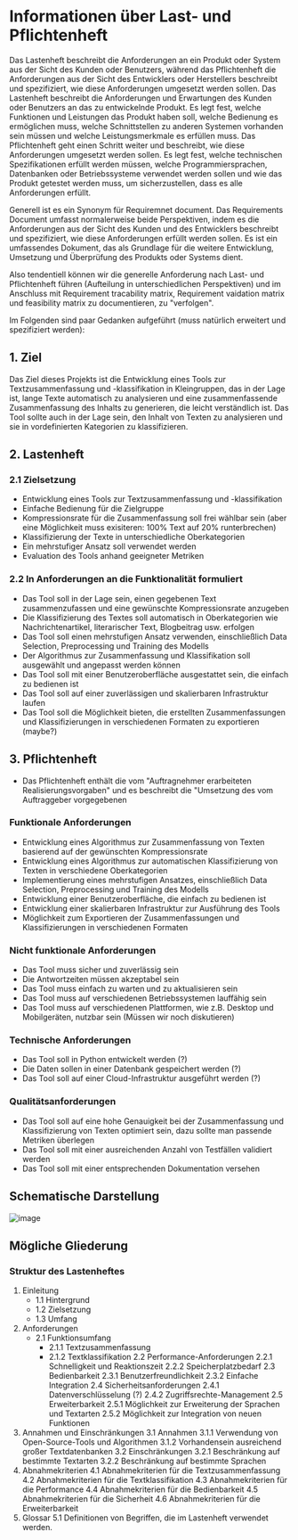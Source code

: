 # Informationen über Last- und Pflichtenheft

Das Lastenheft beschreibt die Anforderungen an ein Produkt oder System aus der Sicht des Kunden oder Benutzers, während das Pflichtenheft die Anforderungen aus der Sicht des Entwicklers oder Herstellers beschreibt und spezifiziert, wie diese Anforderungen umgesetzt werden sollen.
Das Lastenheft beschreibt die Anforderungen und Erwartungen des Kunden oder Benutzers an das zu entwickelnde Produkt. Es legt fest, welche Funktionen und Leistungen das Produkt haben soll, welche Bedienung es ermöglichen muss, welche Schnittstellen zu anderen Systemen vorhanden sein müssen und welche Leistungsmerkmale es erfüllen muss. Das Pflichtenheft geht einen Schritt weiter und beschreibt, wie diese Anforderungen umgesetzt werden sollen. Es legt fest, welche technischen Spezifikationen erfüllt werden müssen, welche Programmiersprachen, Datenbanken oder Betriebssysteme verwendet werden sollen und wie das Produkt getestet werden muss, um sicherzustellen, dass es alle Anforderungen erfüllt.

Generell ist es ein Synonym für Requiremnet document. Das Requirements Document umfasst normalerweise beide Perspektiven, indem es die Anforderungen aus der Sicht des Kunden und des Entwicklers beschreibt und spezifiziert, wie diese Anforderungen erfüllt werden sollen. Es ist ein umfassendes Dokument, das als Grundlage für die weitere Entwicklung, Umsetzung und Überprüfung des Produkts oder Systems dient.

Also tendentiell können wir die generelle Anforderung nach Last- und Pflichtenheft führen (Aufteilung in unterschiedlichen Perspektiven) und im Anschluss mit Requirement tracability matrix, Requirement vaidation matrix und feasibility matrix zu documentieren, zu "verfolgen". 

Im Folgenden sind paar Gedanken aufgeführt (muss natürlich erweitert und spezifiziert werden):

## 1. Ziel

Das Ziel dieses Projekts ist die Entwicklung eines Tools zur Textzusammenfassung und -klassifikation in Kleingruppen, das in der Lage ist, lange Texte automatisch zu analysieren und eine zusammenfassende Zusammenfassung des Inhalts zu generieren, die leicht verständlich ist. Das Tool sollte auch in der Lage sein, den Inhalt von Texten zu analysieren und sie in vordefinierten Kategorien zu klassifizieren.

## 2. Lastenheft

### 2.1 Zielsetzung

- Entwicklung eines Tools zur Textzusammenfassung und -klassifikation
- Einfache Bedienung für die Zielgruppe
- Kompressionsrate für die Zusammenfassung soll frei wählbar sein (aber eine Möglichkeit muss exisiteren: 100% Text auf 20% runterbrechen)
- Klassifizierung der Texte in unterschiedliche Oberkategorien
- Ein mehrstufiger Ansatz soll verwendet werden
- Evaluation des Tools anhand geeigneter Metriken

### 2.2 In Anforderungen an die Funktionalität formuliert

- Das Tool soll in der Lage sein, einen gegebenen Text zusammenzufassen und eine gewünschte Kompressionsrate anzugeben
- Die Klassifizierung des Textes soll automatisch in Oberkategorien wie Nachrichtenartikel, literarischer Text, Blogbeitrag usw. erfolgen
- Das Tool soll einen mehrstufigen Ansatz verwenden, einschließlich Data Selection, Preprocessing und Training des Modells
- Der Algorithmus zur Zusammenfassung und Klassifikation soll ausgewählt und angepasst werden können
- Das Tool soll mit einer Benutzeroberfläche ausgestattet sein, die einfach zu bedienen ist
- Das Tool soll auf einer zuverlässigen und skalierbaren Infrastruktur laufen
- Das Tool soll die Möglichkeit bieten, die erstellten Zusammenfassungen und Klassifizierungen in verschiedenen Formaten zu exportieren (maybe?)


## 3. Pflichtenheft

- Das Pflichtenheft enthält die vom "Auftragnehmer erarbeiteten Realisierungsvorgaben" und es beschreibt die "Umsetzung des vom Auftraggeber vorgegebenen

### Funktionale Anforderungen

- Entwicklung eines Algorithmus zur Zusammenfassung von Texten basierend auf der gewünschten Kompressionsrate
- Entwicklung eines Algorithmus zur automatischen Klassifizierung von Texten in verschiedene Oberkategorien
- Implementierung eines mehrstufigen Ansatzes, einschließlich Data Selection, Preprocessing und Training des Modells
- Entwicklung einer Benutzeroberfläche, die einfach zu bedienen ist
- Entwicklung einer skalierbaren Infrastruktur zur Ausführung des Tools
- Möglichkeit zum Exportieren der Zusammenfassungen und Klassifizierungen in verschiedenen Formaten

### Nicht funktionale Anforderungen

- Das Tool muss sicher und zuverlässig sein
- Die Antwortzeiten müssen akzeptabel sein
- Das Tool muss einfach zu warten und zu aktualisieren sein
- Das Tool muss auf verschiedenen Betriebssystemen lauffähig sein
- Das Tool muss auf verschiedenen Plattformen, wie z.B. Desktop und Mobilgeräten, nutzbar sein (Müssen wir noch diskutieren)

### Technische Anforderungen

- Das Tool soll in Python entwickelt werden (?)
- Die Daten sollen in einer Datenbank gespeichert werden (?)
- Das Tool soll auf einer Cloud-Infrastruktur ausgeführt werden (?)

### Qualitätsanforderungen

- Das Tool soll auf eine hohe Genauigkeit bei der Zusammenfassung und Klassifizierung von Texten optimiert sein, dazu sollte man passende Metriken überlegen
- Das Tool soll mit einer ausreichenden Anzahl von Testfällen validiert werden
- Das Tool soll mit einer entsprechenden Dokumentation versehen

## Schematische Darstellung
![image](https://github.com/FelixSHA/text-summary/assets/105482809/05739e03-1ae0-4d53-b0ce-6505fba58147)

## Mögliche Gliederung
### Struktur des Lastenheftes
1. Einleitung
   - 1.1 Hintergrund
   - 1.2 Zielsetzung
   - 1.3 Umfang
2. Anforderungen
   - 2.1 Funktionsumfang
     - 2.1.1 Textzusammenfassung
     - 2.1.2 Textklassifikation
  2.2 Performance-Anforderungen
    2.2.1 Schnelligkeit und Reaktionszeit
    2.2.2 Speicherplatzbedarf
  2.3 Bedienbarkeit
    2.3.1 Benutzerfreundlichkeit
    2.3.2 Einfache Integration
  2.4 Sicherheitsanforderungen
    2.4.1 Datenverschlüsselung (?)
    2.4.2 Zugriffsrechte-Management 
  2.5 Erweiterbarkeit
    2.5.1 Möglichkeit zur Erweiterung der Sprachen und Textarten
    2.5.2 Möglichkeit zur Integration von neuen Funktionen
3. Annahmen und Einschränkungen
  3.1 Annahmen
    3.1.1 Verwendung von Open-Source-Tools und Algorithmen
    3.1.2 Vorhandensein ausreichend großer Textdatenbanken
  3.2 Einschränkungen
    3.2.1 Beschränkung auf bestimmte Textarten
    3.2.2 Beschränkung auf bestimmte Sprachen
4. Abnahmekriterien
  4.1 Abnahmekriterien für die Textzusammenfassung
  4.2 Abnahmekriterien für die Textklassifikation
  4.3 Abnahmekriterien für die Performance
  4.4 Abnahmekriterien für die Bedienbarkeit
  4.5 Abnahmekriterien für die Sicherheit
  4.6 Abnahmekriterien für die Erweiterbarkeit
5. Glossar
  5.1 Definitionen von Begriffen, die im Lastenheft verwendet werden.

